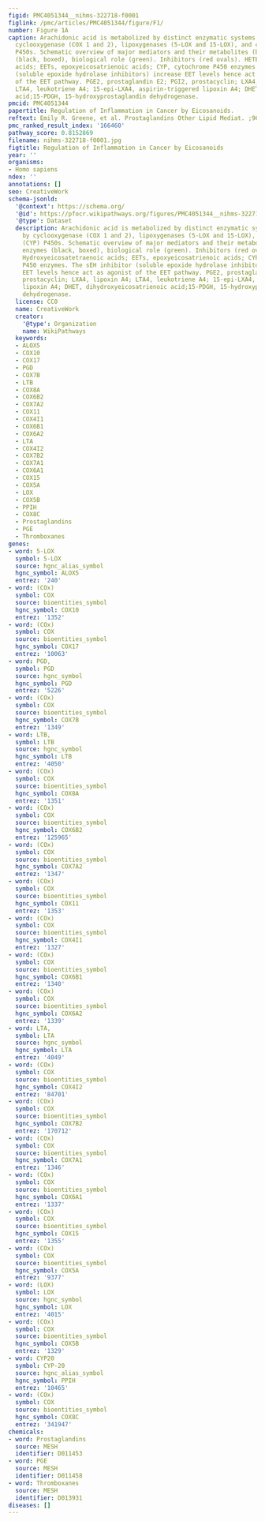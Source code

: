 ```yaml
---
figid: PMC4051344__nihms-322718-f0001
figlink: /pmc/articles/PMC4051344/figure/F1/
number: Figure 1A
caption: Arachidonic acid is metabolized by distinct enzymatic systems initiated by
  cyclooxygenase (COX 1 and 2), lipoxygenases (5-LOX and 15-LOX), and cytochrome (CYP)
  P450s. Schematic overview of major mediators and their metabolites (blue); enzymes
  (black, boxed), biological role (green). Inhibitors (red ovals). HETE, Hydroxyeicosatetraenoic
  acids; EETs, epoxyeicosatrienoic acids; CYP, cytochrome P450 enzymes. The sEH inhibitor
  (soluble epoxide hydrolase inhibitors) increase EET levels hence act as agonist
  of the EET pathway. PGE2, prostaglandin E2; PGI2, prostacyclin; LXA4, lipoxin A4;
  LTA4, leukotriene A4; 15-epi-LXA4, aspirin-triggered lipoxin A4; DHET, dihydroxyeicosatrienoic
  acid;15-PDGH, 15-hydroxyprostaglandin dehydrogenase.
pmcid: PMC4051344
papertitle: Regulation of Inflammation in Cancer by Eicosanoids.
reftext: Emily R. Greene, et al. Prostaglandins Other Lipid Mediat. ;96(0):27-36.
pmc_ranked_result_index: '166460'
pathway_score: 0.8152869
filename: nihms-322718-f0001.jpg
figtitle: Regulation of Inflammation in Cancer by Eicosanoids
year: ''
organisms:
- Homo sapiens
ndex: ''
annotations: []
seo: CreativeWork
schema-jsonld:
  '@context': https://schema.org/
  '@id': https://pfocr.wikipathways.org/figures/PMC4051344__nihms-322718-f0001.html
  '@type': Dataset
  description: Arachidonic acid is metabolized by distinct enzymatic systems initiated
    by cyclooxygenase (COX 1 and 2), lipoxygenases (5-LOX and 15-LOX), and cytochrome
    (CYP) P450s. Schematic overview of major mediators and their metabolites (blue);
    enzymes (black, boxed), biological role (green). Inhibitors (red ovals). HETE,
    Hydroxyeicosatetraenoic acids; EETs, epoxyeicosatrienoic acids; CYP, cytochrome
    P450 enzymes. The sEH inhibitor (soluble epoxide hydrolase inhibitors) increase
    EET levels hence act as agonist of the EET pathway. PGE2, prostaglandin E2; PGI2,
    prostacyclin; LXA4, lipoxin A4; LTA4, leukotriene A4; 15-epi-LXA4, aspirin-triggered
    lipoxin A4; DHET, dihydroxyeicosatrienoic acid;15-PDGH, 15-hydroxyprostaglandin
    dehydrogenase.
  license: CC0
  name: CreativeWork
  creator:
    '@type': Organization
    name: WikiPathways
  keywords:
  - ALOX5
  - COX10
  - COX17
  - PGD
  - COX7B
  - LTB
  - COX8A
  - COX6B2
  - COX7A2
  - COX11
  - COX4I1
  - COX6B1
  - COX6A2
  - LTA
  - COX4I2
  - COX7B2
  - COX7A1
  - COX6A1
  - COX15
  - COX5A
  - LOX
  - COX5B
  - PPIH
  - COX8C
  - Prostaglandins
  - PGE
  - Thromboxanes
genes:
- word: 5-LOX
  symbol: 5-LOX
  source: hgnc_alias_symbol
  hgnc_symbol: ALOX5
  entrez: '240'
- word: (COx)
  symbol: COX
  source: bioentities_symbol
  hgnc_symbol: COX10
  entrez: '1352'
- word: (COx)
  symbol: COX
  source: bioentities_symbol
  hgnc_symbol: COX17
  entrez: '10063'
- word: PGD,
  symbol: PGD
  source: hgnc_symbol
  hgnc_symbol: PGD
  entrez: '5226'
- word: (COx)
  symbol: COX
  source: bioentities_symbol
  hgnc_symbol: COX7B
  entrez: '1349'
- word: LTB,
  symbol: LTB
  source: hgnc_symbol
  hgnc_symbol: LTB
  entrez: '4050'
- word: (COx)
  symbol: COX
  source: bioentities_symbol
  hgnc_symbol: COX8A
  entrez: '1351'
- word: (COx)
  symbol: COX
  source: bioentities_symbol
  hgnc_symbol: COX6B2
  entrez: '125965'
- word: (COx)
  symbol: COX
  source: bioentities_symbol
  hgnc_symbol: COX7A2
  entrez: '1347'
- word: (COx)
  symbol: COX
  source: bioentities_symbol
  hgnc_symbol: COX11
  entrez: '1353'
- word: (COx)
  symbol: COX
  source: bioentities_symbol
  hgnc_symbol: COX4I1
  entrez: '1327'
- word: (COx)
  symbol: COX
  source: bioentities_symbol
  hgnc_symbol: COX6B1
  entrez: '1340'
- word: (COx)
  symbol: COX
  source: bioentities_symbol
  hgnc_symbol: COX6A2
  entrez: '1339'
- word: LTA,
  symbol: LTA
  source: hgnc_symbol
  hgnc_symbol: LTA
  entrez: '4049'
- word: (COx)
  symbol: COX
  source: bioentities_symbol
  hgnc_symbol: COX4I2
  entrez: '84701'
- word: (COx)
  symbol: COX
  source: bioentities_symbol
  hgnc_symbol: COX7B2
  entrez: '170712'
- word: (COx)
  symbol: COX
  source: bioentities_symbol
  hgnc_symbol: COX7A1
  entrez: '1346'
- word: (COx)
  symbol: COX
  source: bioentities_symbol
  hgnc_symbol: COX6A1
  entrez: '1337'
- word: (COx)
  symbol: COX
  source: bioentities_symbol
  hgnc_symbol: COX15
  entrez: '1355'
- word: (COx)
  symbol: COX
  source: bioentities_symbol
  hgnc_symbol: COX5A
  entrez: '9377'
- word: (LOX)
  symbol: LOX
  source: hgnc_symbol
  hgnc_symbol: LOX
  entrez: '4015'
- word: (COx)
  symbol: COX
  source: bioentities_symbol
  hgnc_symbol: COX5B
  entrez: '1329'
- word: CYP20
  symbol: CYP-20
  source: hgnc_alias_symbol
  hgnc_symbol: PPIH
  entrez: '10465'
- word: (COx)
  symbol: COX
  source: bioentities_symbol
  hgnc_symbol: COX8C
  entrez: '341947'
chemicals:
- word: Prostaglandins
  source: MESH
  identifier: D011453
- word: PGE
  source: MESH
  identifier: D011458
- word: Thromboxanes
  source: MESH
  identifier: D013931
diseases: []
---
```

